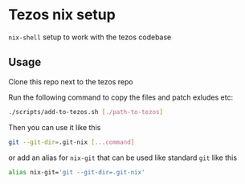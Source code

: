 # Tezos nix setup

`nix-shell` setup to work with the tezos codebase

## Usage

Clone this repo next to the tezos repo

Run the following command to copy the files and patch exludes etc:

```sh
./scripts/add-to-tezos.sh [./path-to-tezos]
```

Then you can use it like this

```sh
git --git-dir=.git-nix [...command]
```

or add an alias for `nix-git` that can be used like standard `git` like this

```sh
alias nix-git='git --git-dir=.git-nix'
```

